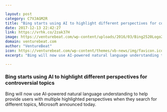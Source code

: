 ```yaml
---

layout: post
category: C7VJAGM2R
title: "Bing starts using AI to highlight different perspectives for controversial topics"
date: 2017-12-13 22:42:27
link: https://vrhk.co/2zak37H
image: https://venturebeat.com/wp-content/uploads/2016/03/Bing2520Logo2520HD2520Wallpaper-1.jpg?fit=780%2C488&strip=all
domain: venturebeat.com
author: "VentureBeat"
icon: https://venturebeat.com/wp-content/themes/vb-news/img/favicon.ico
excerpt: "Bing will now use AI-powered natural language understanding to help provide users with multiple highlighted perspectives when they search for different topics, Microsoft announced today."

---
```


### Bing starts using AI to highlight different perspectives for controversial topics

Bing will now use AI-powered natural language understanding to help provide users with multiple highlighted perspectives when they search for different topics, Microsoft announced today.